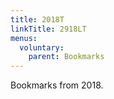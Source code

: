 ```yaml
---
title: 2018T
linkTitle: 2918LT
menus:
  voluntary:
    parent: Bookmarks
---
```

Bookmarks from 2018.
